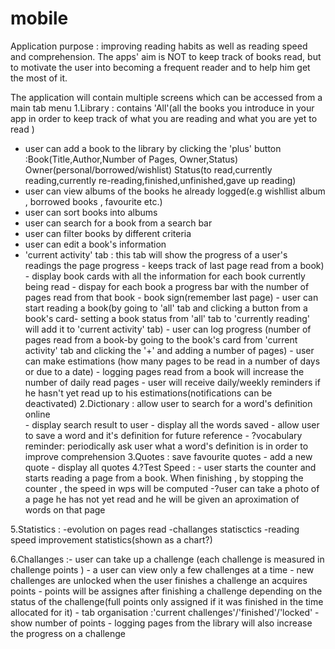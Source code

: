 # mobile
Application purpose : improving reading habits as well as reading speed and comprehension. The apps' aim is NOT to keep track of books read, but to motivate the user into becoming a frequent reader and to help him get the most of it.

The application will contain multiple screens which can be accessed from a main tab menu 
1.Library : contains 'All'(all the books you introduce in your app in order to keep track of what you are reading and what you are yet to read ) 
  - user can add a book to the library by clicking the 'plus' button :Book(Title,Author,Number of Pages, Owner,Status)
                                                Owner(personal/borrowed/wishlist)
                                                Status(to read,currently reading,currently re-reading,finished,unfinished,gave up reading)
  - user can view albums of the books he already logged(e.g wishllist album , borrowed books , favourite etc.)
  - user can sort books into albums
  - user can search for a book from a search bar
  - user can filter books by different criteria
  - user can edit a book's information
  - 'current activity' tab : this tab will show the progress of a user's readings the page progress
                       - keeps track  of last page read from a book)
                       - display book cards with all the information for each book currently being read
                       - dispay for each book a progress bar with the number of pages read from that book 
                       - book sign(remember last page)
                       - user can start reading a book(by going to 'all' tab and clicking a button from a book's card- setting a book                              status from 'all' tab to 'currently reading' will add it to 'current activity' tab)
                       - user can log progress (number of pages read from a book-by going to the book's card from 'current activity' tab                            and clicking the '+' and adding a number of pages)
                       - user can make estimations (how many pages to be read in a number of days or due to a date)
                       - logging pages read from a book will increase the number of daily read pages
                       - user will receive daily/weekly reminders if he hasn't yet read up to his estimations(notifications can be                                  deactivated)
2.Dictionary : allow user to search for a word's definition online      
               - display search result to user 
               - display all the words saved
               - allow user to save a word and it's definition for future reference
               - ?vocabulary reminder: periodically ask user what a word's  definition is in order to improve comprehension
3.Quotes : save favourite quotes
                - add a new quote
                - display all quotes
4.?Test Speed : - user starts the counter and starts reading a page from a book. When finishing , by stopping the counter , the speed                     in wps will be computed
                -?user can take a photo of a page he has not yet read and he will be given an aproximation of words on that page
                
5.Statistics : -evolution on pages read
               -challanges statisctics
               -reading speed improvement statistics(shown as a chart?)

6.Challanges :- user can take up a challenge (each challenge is measured in challenge points )
              - a user can view only a few challenges at a time
              - new challenges are unlocked when the user finishes a challenge an acquires points
              - points will be assignes after finishing a challenge depending on the status of the challenge(full points only assigned                   if it was finished in the time allocated for it)
              - tab organisation :'current challenges'/'finished'/'locked'
              - show number of points 
              - logging pages from the library will also increase the progress on a challenge
              
               
               
                       
                       
                       
